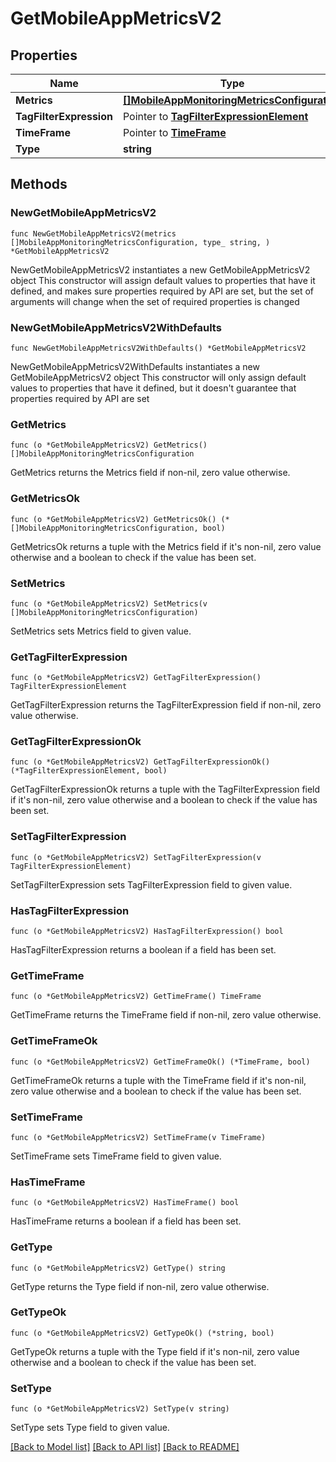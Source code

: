 # GetMobileAppMetricsV2

## Properties

Name | Type | Description | Notes
------------ | ------------- | ------------- | -------------
**Metrics** | [**[]MobileAppMonitoringMetricsConfiguration**](MobileAppMonitoringMetricsConfiguration.md) |  | 
**TagFilterExpression** | Pointer to [**TagFilterExpressionElement**](TagFilterExpressionElement.md) |  | [optional] 
**TimeFrame** | Pointer to [**TimeFrame**](TimeFrame.md) |  | [optional] 
**Type** | **string** |  | 

## Methods

### NewGetMobileAppMetricsV2

`func NewGetMobileAppMetricsV2(metrics []MobileAppMonitoringMetricsConfiguration, type_ string, ) *GetMobileAppMetricsV2`

NewGetMobileAppMetricsV2 instantiates a new GetMobileAppMetricsV2 object
This constructor will assign default values to properties that have it defined,
and makes sure properties required by API are set, but the set of arguments
will change when the set of required properties is changed

### NewGetMobileAppMetricsV2WithDefaults

`func NewGetMobileAppMetricsV2WithDefaults() *GetMobileAppMetricsV2`

NewGetMobileAppMetricsV2WithDefaults instantiates a new GetMobileAppMetricsV2 object
This constructor will only assign default values to properties that have it defined,
but it doesn't guarantee that properties required by API are set

### GetMetrics

`func (o *GetMobileAppMetricsV2) GetMetrics() []MobileAppMonitoringMetricsConfiguration`

GetMetrics returns the Metrics field if non-nil, zero value otherwise.

### GetMetricsOk

`func (o *GetMobileAppMetricsV2) GetMetricsOk() (*[]MobileAppMonitoringMetricsConfiguration, bool)`

GetMetricsOk returns a tuple with the Metrics field if it's non-nil, zero value otherwise
and a boolean to check if the value has been set.

### SetMetrics

`func (o *GetMobileAppMetricsV2) SetMetrics(v []MobileAppMonitoringMetricsConfiguration)`

SetMetrics sets Metrics field to given value.


### GetTagFilterExpression

`func (o *GetMobileAppMetricsV2) GetTagFilterExpression() TagFilterExpressionElement`

GetTagFilterExpression returns the TagFilterExpression field if non-nil, zero value otherwise.

### GetTagFilterExpressionOk

`func (o *GetMobileAppMetricsV2) GetTagFilterExpressionOk() (*TagFilterExpressionElement, bool)`

GetTagFilterExpressionOk returns a tuple with the TagFilterExpression field if it's non-nil, zero value otherwise
and a boolean to check if the value has been set.

### SetTagFilterExpression

`func (o *GetMobileAppMetricsV2) SetTagFilterExpression(v TagFilterExpressionElement)`

SetTagFilterExpression sets TagFilterExpression field to given value.

### HasTagFilterExpression

`func (o *GetMobileAppMetricsV2) HasTagFilterExpression() bool`

HasTagFilterExpression returns a boolean if a field has been set.

### GetTimeFrame

`func (o *GetMobileAppMetricsV2) GetTimeFrame() TimeFrame`

GetTimeFrame returns the TimeFrame field if non-nil, zero value otherwise.

### GetTimeFrameOk

`func (o *GetMobileAppMetricsV2) GetTimeFrameOk() (*TimeFrame, bool)`

GetTimeFrameOk returns a tuple with the TimeFrame field if it's non-nil, zero value otherwise
and a boolean to check if the value has been set.

### SetTimeFrame

`func (o *GetMobileAppMetricsV2) SetTimeFrame(v TimeFrame)`

SetTimeFrame sets TimeFrame field to given value.

### HasTimeFrame

`func (o *GetMobileAppMetricsV2) HasTimeFrame() bool`

HasTimeFrame returns a boolean if a field has been set.

### GetType

`func (o *GetMobileAppMetricsV2) GetType() string`

GetType returns the Type field if non-nil, zero value otherwise.

### GetTypeOk

`func (o *GetMobileAppMetricsV2) GetTypeOk() (*string, bool)`

GetTypeOk returns a tuple with the Type field if it's non-nil, zero value otherwise
and a boolean to check if the value has been set.

### SetType

`func (o *GetMobileAppMetricsV2) SetType(v string)`

SetType sets Type field to given value.



[[Back to Model list]](../README.md#documentation-for-models) [[Back to API list]](../README.md#documentation-for-api-endpoints) [[Back to README]](../README.md)


